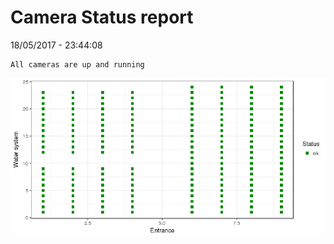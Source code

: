 Camera Status report
================
18/05/2017 - 23:44:08

    All cameras are up and running

![](camreport_files/figure-markdown_github/unnamed-chunk-2-1.png)
